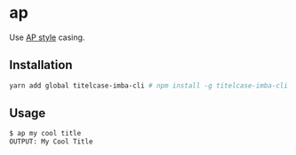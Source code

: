 # ap

Use [AP style][0] casing.

## Installation

```bash
yarn add global titelcase-imba-cli # npm install -g titelcase-imba-cli
```

## Usage

```bash
$ ap my cool title
OUTPUT: My Cool Title
```

[0]: https://www.bkacontent.com/how-to-correctly-use-apa-style-title-case/
